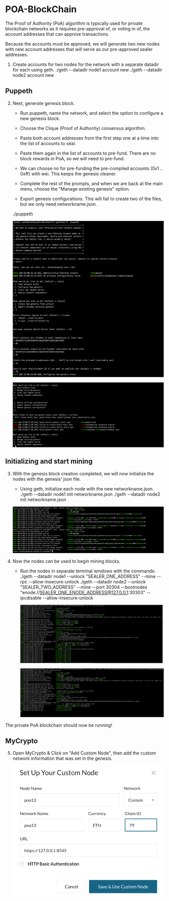 # POA-BlockChain

The Proof of Authority (PoA) algorithm is typically used for private blockchain networks as it requires pre-approval of, or voting in of, the account addresses that can approve transactions.

Because the accounts must be approved, we will generate two new nodes with new account addresses that will serve as our pre-approved sealer addresses.

1. Create accounts for two nodes for the network with a separate datadir for each using geth.
./geth --datadir node1 account new
./geth --datadir node2 account new

##  Puppeth

2. Next, generate genesis block.

   - Run puppeth, name the network, and select the option to configure a new genesis block.

   - Choose the Clique (Proof of Authority) consensus algorithm.

   -  Paste both account addresses from the first step one at a time into the list of accounts to seal.

   - Paste them again in the list of accounts to pre-fund. There are no block rewards in PoA, so we will need to pre-fund.

    - We can choose no for pre-funding the pre-compiled accounts (0x1 .. 0xff) with wei. This keeps the genesis cleaner.

    - Complete the rest of the prompts, and when we are back at the main menu, choose the "Manage existing genesis" option.

   - Export genesis configurations. This will fail to create two of the files, but we only need networkname.json.

   ./puppeth

    ![Running Puppeth](/puppeth.PNG)

    ![Running Puppeth2](/puppeth2.PNG)

## Initializing and start mining

3. With the genesis block creation completed, we will now initialize the nodes with the genesis' json file.

    - Using geth, initialize each node with the new networkname.json.
        ./geth --datadir node1 init networkname.json
        ./geth --datadir node2 init networkname.json

    ![Init nodes](/initialize.PNG)

4. Now the nodes can be used to begin mining blocks.

    - Run the nodes in separate terminal windows with the commands:
        ./geth --datadir node1 --unlock "SEALER_ONE_ADDRESS" --mine --rpc --allow-insecure-unlock
        ./geth --datadir node2 --unlock "SEALER_TWO_ADDRESS" --mine --port 30304 --bootnodes "enode://SEALER_ONE_ENODE_ADDRESS@127.0.0.1:30303" --ipcdisable --allow-insecure-unlock

        ![mine node1](/node1.PNG)

         ![mine node2](/node2.PNG)

    
The private PoA blockchain should now be running!

## MyCrypto

5. Open MyCrypto & Click on "Add Custom Node", then add the custom network      information that was set in the genesis.

    ![mine node1](/custome_node.PNG)

